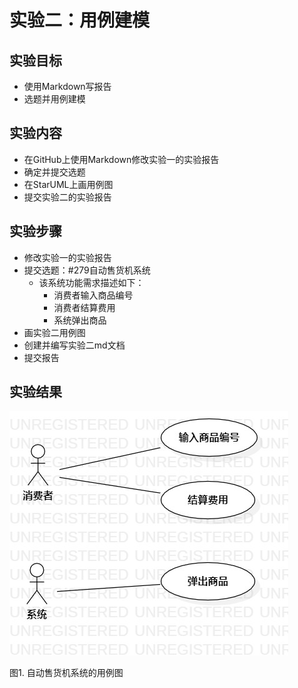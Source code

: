 # 实验二：用例建模

## 实验目标

- 使用Markdown写报告
- 选题并用例建模

## 实验内容

- 在GitHub上使用Markdown修改实验一的实验报告
- 确定并提交选题
- 在StarUML上画用例图
- 提交实验二的实验报告

## 实验步骤

- 修改实验一的实验报告
- 提交选题：#279自动售货机系统
  - 该系统功能需求描述如下：
    - 消费者输入商品编号
    - 消费者结算费用
    - 系统弹出商品
- 画实验二用例图
- 创建并编写实验二md文档
- 提交报告

## 实验结果

![用例图](./model2.jpg)

图1. 自动售货机系统的用例图
